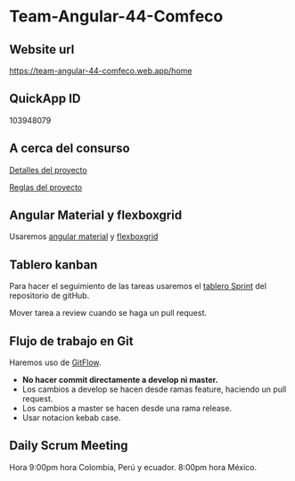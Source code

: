 # Team-Angular-44-Comfeco

## Website url
https://team-angular-44-comfeco.web.app/home
## QuickApp ID
103948079
## A cerca del consurso

[Detalles del proyecto](https://www.notion.so/Proyecto-Comfeco-15c64dbfad50403fb1e8263284ff0877)

[Reglas del proyecto](https://tinyurl.com/Reglas-Proyecto)

## Angular Material y flexboxgrid

Usaremos [angular material](https://material.angular.io/components/categories) y [flexboxgrid](http://flexboxgrid.com/)
## Tablero kanban

Para hacer el seguimiento de las tareas usaremos el [tablero Sprint](https://github.com/Comunidad-de-Programadores/Team-Angular-44-Comfeco/projects/1) del repositorio de gitHub.

Mover tarea a review cuando se haga un pull request.

## Flujo de trabajo en Git

Haremos uso de [GitFlow](https://www.atlassian.com/es/git/tutorials/comparing-workflows/gitflow-workflow).

- **No hacer commit directamente a develop ni master.**
- Los cambios a develop se hacen desde ramas feature, haciendo un pull request.
- Los cambios a master se hacen desde una rama release.
- Usar notacion kebab case.
## Daily Scrum Meeting

Hora 9:00pm hora Colombia, Perú y ecuador. 8:00pm hora México.
